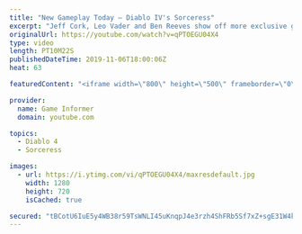 ```yaml
---
title: "New Gameplay Today – Diablo IV's Sorceress"
excerpt: "Jeff Cork, Leo Vader and Ben Reeves show off more exclusive gameplay of Diablo IV, which can be viewed without commentary at ..."
originalUrl: https://youtube.com/watch?v=qPTOEGU04X4
type: video
length: PT10M22S
publishedDateTime: 2019-11-06T18:00:06Z
heat: 63

featuredContent: "<iframe width=\"800\" height=\"500\" frameborder=\"0\" src=\"https://www.youtube.com/embed/qPTOEGU04X4\" allow=\"accelerometer; autoplay; encrypted-media; gyroscope; picture-in-picture\" allowfullscreen></iframe>"

provider:
  name: Game Informer
  domain: youtube.com

topics:
  - Diablo 4
  - Sorceress

images:
  - url: https://i.ytimg.com/vi/qPTOEGU04X4/maxresdefault.jpg
    width: 1280
    height: 720
    isCached: true

secured: "tBCotU6IuE5y4WB38r59TsWNLI45uKnqpJ4e3rzh4ShFRb5Sf7xZ+sgE31W4kOCz++oDCmzIha2Rgd3xfHGjPANXF8F7VqS8rhcsbFkpUQHoDQ/EvEdx8ezhVj8rFHAPTHPNCdSyNuGM3BYM1+nn/LYeZhg6AzOyo2c5ND9AkGM3SBpHUG7Z10YSDwIL9k2Zer8vdhTdytxKeVTGdxtRWkRgGuw/uBBtoLNslMmb8438/dAB8/Zc01WBbRI5bosCSIgz/LZFOLEbWXJneyXBwT0Y8TTXKcAb2bXmmxA4Nt9JbbzeSHhZxdmrh84VS6DJuggf/ZBz+0piD2CLC7XE3F3ncdn93wJ2lH0Lpx5mxdOFMjYI+gCWoKBrEsauIckepcgZ7ED4yAJXu5fSJaVWcCOmkOoNFoZa1L4wi1sHSfSMIsYPQRo8CgZ+LBne9jvY;yEP3R1j5OmecV5sLcfr3lw=="
---
```


